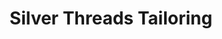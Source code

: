 ---
title: "Silver Threads Tailoring"
url: /burlington/silver-threads-tailoring/
shop: Schneiderei
---